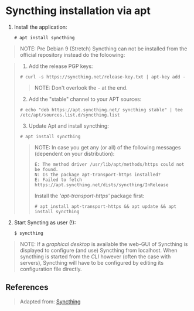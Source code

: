 # Syncthing installation via apt

1. Install the application:
	```
	# apt install syncthing
	```

> NOTE: Pre Debian 9 (Stretch) Syncthing can not be installed from the official repository instead do the foloowing:

> 1. Add the release PGP keys:
>	```
>	# curl -s https://syncthing.net/release-key.txt | apt-key add -
>	```
>	>	NOTE: Don't overlook the `-` at the end.
>
> 2. Add the "stable" channel to your APT sources:
>
>	```
>	# echo "deb https://apt.syncthing.net/ syncthing stable" | tee /etc/apt/sources.list.d/syncthing.list
>	```
>
> 3. Update Apt and install syncthing:
>
>	```
>	# apt install syncthing
>	```
>
>    >	NOTE: In case you get any (or all) of the following messages (dependent on your distribution):
>    >
>    >	```
>    >	E: The method driver /usr/lib/apt/methods/https could not be found.
>    >	N: Is the package apt-transport-https installed?
>    >	E: Failed to fetch https://apt.syncthing.net/dists/syncthing/InRelease
>    >	```
>	>	Install the _'apt-transport-https'_ package first:
>	>	```
>	>	# apt install apt-transport-https && apt update && apt install syncthing
>	>	```

2. Start Syncting as user (!):

	```
	$ syncthing
	```

> NOTE: If a _graphical desktop_ is available the web-GUI of Syncthing is displayed to configure (and use) Syncthing from localhost. When syncthing is started from the _CLI_ however (often the case with servers), Syncthing will have to be configured by editing its configuration file directly.

## References

> Adapted from:
> [Syncthing][1]


<!-- REFERENCES -->
[1]:https://apt.syncthing.net/

